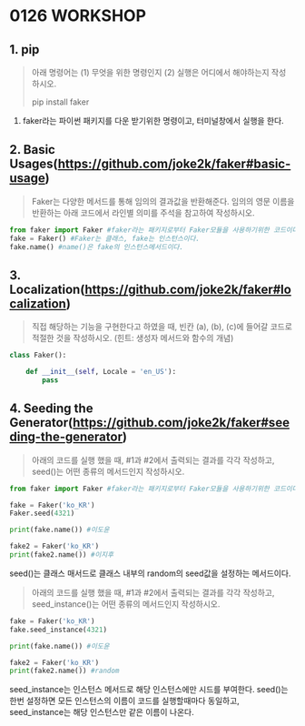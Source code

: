 # 0126 WORKSHOP



## 1.  pip

> 아래 명령어는 (1) 무엇을 위한 명령인지 (2) 실행은 어디에서 해야하는지 작성 하시오.
>
> pip install faker

1. faker라는 파이썬 패키지를 다운 받기위한 명령이고, 터미널창에서 실행을 한다.



## 2.  Basic Usages(https://github.com/joke2k/faker#basic-usage)

> Faker는 다양한 메서드를 통해 임의의 결과값을 반환해준다. 임의의 영문 이름을 반환하는 아래 코드에서 라인별 의미를 주석을 참고하여 작성하시오.

```python
from faker import Faker #faker라는 패키지로부터 Faker모듈을 사용하기위한 코드이다.
fake = Faker() #Faker는 클래스, fake는 인스턴스이다.
fake.name() #name()은 fake의 인스턴스메서드이다.
```



## 3.  Localization(https://github.com/joke2k/faker#localization)

> 직접 해당하는 기능을 구현한다고 하였을 때, 빈칸 (a), (b), (c)에 들어갈 코드로 적절한 것을 작성하시오. (힌트: 생성자 메서드와 함수의 개념)

```python
class Faker():

    def __init__(self, Locale = 'en_US'):
        pass
```



## 4. Seeding the Generator(https://github.com/joke2k/faker#seeding-the-generator)

> 아래의 코드를 실행 했을 때, #1과 #2에서 출력되는 결과를 각각 작성하고, seed()는 어떤 종류의 메서드인지 작성하시오.

```python
from faker import Faker #faker라는 패키지로부터 Faker모듈을 사용하기위한 코드이다.

fake = Faker('ko_KR')
Faker.seed(4321)

print(fake.name()) #이도윤

fake2 = Faker('ko_KR')
print(fake2.name()) #이지후
```

seed()는 클래스 매서드로 클래스 내부의 random의 seed값을 설정하는 메서드이다.

> 아래의 코드를 실행 했을 때, #1과 #2에서 출력되는 결과를 각각 작성하고, seed_instance()는 어떤 종류의 메서드인지 작성하시오.

``` python
fake = Faker('ko_KR')
fake.seed_instance(4321)

print(fake.name()) #이도윤

fake2 = Faker('ko_KR')
print(fake2.name()) #random
```

seed_instance는 인스턴스 메서드로 해당 인스턴스에만 시드를 부여한다. seed()는 한번 설정하면 모든 인스턴스의 이름이 코드를 실행할때마다 동일하고, seed_instance는 해당 인스턴스만 같은 이름이 나온다.
